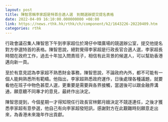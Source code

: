 ```yaml
---
layout: post
title: 陳智思稱李家超是特首合適人選　到競選辦提交提名表格
date: 2022-04-09 16:10:00.000000000 +08:00
link: https://news.rthk.hk/rthk/ch/component/k2/1643226-20220409.htm
categories: rthk
---
```


行政會議召集人陳智思下午到李家超位於灣仔中環廣場的競選辦公室，提交他提名對方參選特首的表格。陳智思說，絕對覺得李家超是行政長官合適人選，李家超長時間在政府工作，過去十年加入問責班子，相信有此背景的候選人，可以幫助香港邁向新一頁。

至於有意見認為李家超不熟悉財金事務，陳智思說，不論政府內外，都不可能有一個人能夠熟悉所有範疇。他指出，李家超熟悉政府運作，日後處理各種議題，就要看他在班子中物色甚麼人選，更重要是需要與各界接觸，當選後可以跟金融界溝通，願意聽不同專才的意見，最終作出決定。

陳智思提到，今個星期一才得知現任行政長官林鄭月娥決定不競逐連任，之後才獲悉李家超有意參選，他自己有向李家超發短訊，感謝對方在此艱難時刻願意走出來，為香港未來幾年作出貢獻。
